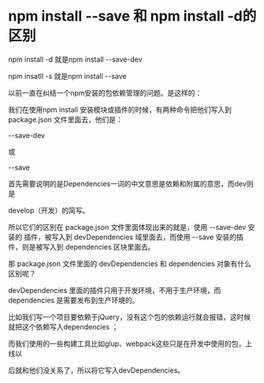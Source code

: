 # npm install --save 和 npm install -d的区别

npm install -d 就是npm install --save-dev

npm insatll -s 就是npm install --save



以前一直在纠结一个npm安装的包依赖管理的问题。是这样的：

我们在使用npm install 安装模块或插件的时候，有两种命令把他们写入到 package.json 文件里面去，他们是：

--save-dev

或

--save

首先需要说明的是Dependencies一词的中文意思是依赖和附属的意思，而dev则是

develop（开发）的简写。

所以它们的区别在 package.json 文件里面体现出来的就是，使用 --save-dev 安装的 插件，被写入到 devDependencies 域里面去，而使用 --save 安装的插件，则是被写入到 dependencies 区块里面去。

那 package.json 文件里面的 devDependencies  和 dependencies 对象有什么区别呢？

devDependencies  里面的插件只用于开发环境，不用于生产环境，而 dependencies  是需要发布到生产环境的。

比如我们写一个项目要依赖于jQuery，没有这个包的依赖运行就会报错，这时候就把这个依赖写入dependencies ；

而我们使用的一些构建工具比如glup、webpack这些只是在开发中使用的包，上线以

后就和他们没关系了，所以将它写入devDependencies。